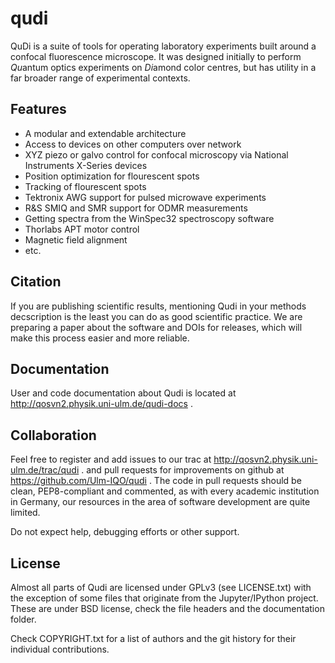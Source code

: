 # qudi
QuDi is a suite of tools for operating laboratory experiments built around a confocal fluorescence microscope.
It was designed initially to perform *Qu*antum optics experiments on *Di*amond color centres,
but has utility in a far broader range of experimental contexts.

## Features
  * A modular and extendable architecture
  * Access to devices on other computers over network
  * XYZ piezo or galvo control for confocal microscopy via National Instruments X-Series devices
  * Position optimization for flourescent spots
  * Tracking of flourescent spots
  * Tektronix AWG support for pulsed microwave experiments
  * R&S SMIQ and SMR support for ODMR measurements
  * Getting spectra from the WinSpec32 spectroscopy software
  * Thorlabs APT motor control
  * Magnetic field alignment
  * etc.

## Citation
If you are publishing scientific results, mentioning Qudi in your methods decscription is the least you can do as good scientific practice.
We are preparing a paper about the software and DOIs for releases, which will make this process easier and more reliable.

## Documentation
User and code documentation about Qudi is located at http://qosvn2.physik.uni-ulm.de/qudi-docs .

## Collaboration
Feel free to register and add issues to our trac at http://qosvn2.physik.uni-ulm.de/trac/qudi .
and pull requests for improvements on github at https://github.com/Ulm-IQO/qudi .
The code in pull requests should be clean, PEP8-compliant and commented, as with every academic institution in Germany,
our resources in the area of software development are quite limited.

Do not expect help, debugging efforts or other support.

## License
Almost all parts of Qudi are licensed under GPLv3 (see LICENSE.txt) with the exception of some files
that originate from the Jupyter/IPython project.
These are under BSD license, check the file headers and the documentation folder.

Check COPYRIGHT.txt for a list of authors and the git history for their individual contributions.
